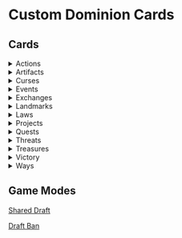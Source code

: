 # Custom Dominion Cards

## Cards

<details>
<summary>Actions</summary>

[![Baron](/Images/Baron_v0.1.png)](/Landmark/Baron.md)
[![Forest Path](/Images/Forest_Path_v0.1.png)](/Landmark/ForestPath.md)

</details>

<details>
<summary>Artifacts</summary>

[![Anvil](/Images/Anvil_v0.2.png)](/Artifact/Anvil.md)
[![Crystal Ball](/Images/Crystal_Ball_v0.1.png)](/Artifact/CrystalBall.md)
[![Hand of Midas](/Images/Hand_of_Midas_v0.2.png)](/Artifact/HandOfMidas.md)
[![Jousting Lance](/Images/Jousting_Lance_v0.1.png)](/Artifact/JoustingLance.md)
[![Mask](/Images/Mask_v0.1.png)](/Artifact/Mask.md)
[![Sextant](/Images/Sextant_v0.1.png)](/Artifact/Sextant.md)

</details>

<details>
<summary>Curses</summary>

[![Brain Sap](/Images/Brain_Sap_v0.1.png)](/Artifact/BrainSap.md)
[![Decay](/Images/Decay_v0.1.png)](/Artifact/Decay.md)
[![Eternal Curse](/Images/Eternal_Curse_v0.2.png)](/Artifact/EternalCurse.md)
[![Impending Doom](/Images/Impending_Doom_v0.1.png)](/Artifact/ImpendingDoom.md)

</details>

<details>
<summary>Events</summary>

[![Ambush](/Images/Ambush_v0.2.0.png)](/Event/Ambush.md)
[![Auction](/Images/Auction_v0.2.png)](/Event/Auction.md)
[![Blockade](/Images/Blockade_v0.1.png)](/Event/Blockade.md)
[![Charge](/Images/Charge_v0.1.0.png)](/Event/Charge.md)
[![Charity](/Images/Charity_v0.2.png)](/Event/Charity.md)
[![Dark Carnival](/Images/Dark_Carnival_v0.1.png)](/Event/DarkCarnival.md)
[![Debt Collection](/Images/Debt_Collection_v0.2.png)](/Event/DebtCollection.md)
[![Excavate](/Images/Excavate_v0.1.png)](/Event/Excavate.md)
[![Funeral Pyre](/Images/Funeral_Pyre_v0.2.0.png)](/Event/FuneralPyre.md)
[![Grave Robbery](/Images/Grave_Robbery_v0.1.png)](/Event/GraveRobbery.md)
[![Heist](/Images/Heist_v0.2.0.png)](/Event/Heist.md)
[![Hidden Cache](/Images/Hidden_Cache_v0.1.0.png)](/Event/HiddenCache.md)
[![Hiding the Loot](/Images/Hiding_the_Loot_v0.1.png)](/Event/HidingTheLoot.md)
[![Highway Robbery](/Images/Highway_Robbery_v0.1.0.png)](/Event/HighwayRobbery.md)
[![Inspire Morale](/Images/Inspire_Morale_v0.1.0.png)](/Event/InspireMorale.md)
[![Invade](/Images/Invade_v0.1.0.png)](/Event/Invade.md)
[![Joust](/Images/Joust_v0.2.0.png)](/Event/Joust.md)
[![Lone Knight](/Images/Lone_Knight_v0.1.0.png)](/Event/LoneKnight.md)
[![Maelstrom](/Images/Maelstrom_v0.1.0.png)](/Event/Maelstrom.md)
[![Masquerade Ball](/Images/Masquerade_Ball_v0.3.0.png)](/Event/MasqueradeBall.md)
[![Meld](/Images/Meld_v0.2.0.png)](/Event/Meld.md)
[![Perilous Journey](/Images/Perilous_Journey_v0.1.png)](/Event/Perilous_Journey.md)
[![Pirate's Curse](/Images/Pirate's_Curse_v0.1.0.png)](/Event/PiratesCurse.md)
[![Prohibition](/Images/Prohibition_v0.1.0.png)](/Event/Prohibition.md)
[![Ransack](/Images/Ransack_v0.1.png)](/Event/Ransack.md)
[![Sacrifice](/Images/Sacrifice_v0.2.png)](/Event/Sacrifice.md)
[![Shady Deal](/Images/Shady_Deal_v0.2.0.png)](/Event/ShadyDeal.md)
[![Siege](/Images/Siege_v0.1.0.png)](/Event/Siege.md)
[![Smuggling Ring](/Images/Smuggling_Ring_v0.1.0.png)](/Event/SmugglingRing.md)
[![Stiff Loan](/Images/Stiff_Loan_v0.2.0.png)](/Event/StiffLoan.md)
[![Tarot Reading](/Images/Tarot_Reading_v0.2.png)](/Event/TarotReading.md)
[![Unearthed Riches](/Images/Unearthed_Riches_v0.1.png)](/Event/Unearthed_Riches.md)
[![Usurp](/Images/Usurp_v0.1.png)](/Event/Usurp.md)

</details>

<details>
<summary>Exchanges</summary>

[![Borrow](/Images/Borrow_v0.1.0.png)](/Exchange/Borrow.md)
[![Confess](/Images/Confess_v0.1.0.png)](/Exchange/Confess.md)
[![Indentured Servitude](/Images/Indentured_Servitude_v0.1.0.png)](/Exchange/IndenturedServitude.md)
[![Smuggle](/Images/Smuggle_v0.1.0.png)](/Exchange/Smuggle.md)

</details>

<details>
<summary>Landmarks</summary>

[![Barren Wasteland](/Images/Barren_Wasteland_v0.1.png)](/Landmark/BarrenWasteland.md)
[![Cottage](/Images/Cottage_v0.1.png)](/Landmark/Cottage.md)
[![Crone's Hut](/Images/Crone's_Hut_v0.1.png)](/Landmark/CronesHut.md)
[![Guild Hall](/Images/Guild_Hall_v0.1.png)](/Landmark/GuildHall.md)
[![Infested Sewers](/Images/Infested_Sewers_v0.1.0.png)](/Landmark/InfestedSewers.md)
[![Jungle Ruins](/Images/Jungle_Ruins_v0.1.0.png)](/Landmark/JungleRuins.md)
[![Rubble](/Images/Rubble_v0.1.png)](/Landmark/Rubble.md)
[![Secluded Temple](/Images/Secluded_Temple_v0.1.0.png)](/Landmark/SecludedTemple.md)
[![Shipwreck](/Images/Shipwreck_v0.1.png)](/Landmark/Shipwreck.md)

</details>

<details>
<summary>Laws</summary>

[![Restoration](/Images/Restoration_v0.1.0.png)](/Law/Restoration.md)
[![Trade Sanctions](/Images/Trade_Sanctions_v0.1.0.png)](/Law/TradeSanctions.md)

</details>

<details>
<summary>Projects</summary>

[![Ancient Worship](/Images/Ancient_Worship_v0.1.0.png)](/Project/AncientWorship.md)
[![Commerce](/Images/Commerce_v0.1.0.png)](/Project/Commerce.md)
[![Copppersmith](/Images/Coppersmith_v0.2.0.png)](/Project/Coppersmith.md)
[![Mercantilism](/Images/Mercantilism_v0.1.png)](/Project/Mercantilism.md)
[![Raiding Party](/Images/Raiding_Party_v0.2.0.png)](/Project/RaidingParty.md)
[![Printing Press](/Images/Printing_Press_v0.1.0.png)](/Project/PrintingPress.md)
[![Reinforcements](/Images/Reinforcements_v0.2.png)](/Project/Reinforcements.md)
[![Town Hall](/Images/Town_Hall_v0.1.0.png)](/Project/TownHall.md)

</details>

<details>
<summary>Quests</summary>

[![Demonic Pact](/Images/Demonic_Pact_v0.4.0.png)](/Quest/DemonicPact.md)
[![Desert Journey](/Images/Desert_Journey_v0.3.3.png)](/Quest/DesertJourney.md)
[![Expand Territory](/Images/Expand_Territory_v0.1.2.png)](/Quest/ExpandTerritory.md)
[![Hire a Local](/Images/Hire_a_Local_v0.2.0.png)](/Quest/HireALocal.md)
[![Hunt for Bounty](/Images/Hunt_for_Bounty_v0.3.0.png)](/Quest/HuntForBounty.md)
[![Isolated Retreat](/Images/Isolated_Retreat_v0.1.0.png)](/Quest/IsolatedRetreat.md)
[![Shopping Spree](/Images/Shopping_Spree_v0.1.1.png)](/Quest/ShoppingSpree.md)
[![Take Hostages](/Images/Take_Hostages_v0.1.1.png)](/Quest/TakeHostages.md)
[![Usurp the Duke](/Images/Usurp_the_Duke_v0.3.0.png)](/Quest/UsurpTheDuke.md)
[![Winter Hunt](/Images/Winter_Hunt_v0.4.0.png)](/Quest/WinterHunt.md)

</details>

<details>
<summary>Threats</summary>

[![Bandits](/Images/Bandits_v0.1.0.png)](/Threat/Bandits.md)
[![Blizzard](/Images/Blizzard_v0.1.0.png)](/Threat/Blizzard.md)
[![Dragon](/Images/Dragon_v0.1.0.png)](/Threat/Dragon.md)
[![Pirates](/Images/Pirates_v0.1.0.png)](/Threat/Pirates.md)
[![Secret Cult](/Images/Secret_Cult_v0.1.0.png)](/Threat/SecretCult.md)
[![Spirits](/Images/Spirits_v0.1.0.png)](/Threat/Spirits.md)
[![Swamp Hag](/Images/Swamp_Hag_v0.1.0.png)](/Threat/SwampHag.md)

</details>

<details>
<summary>Treasures</summary>

[![Buried Treasure](/Images/Buried_Treasure_v0.1.png)](/Treasure/BuriedTreasure.md)
[![Dragon's Hoard](/Images/Dragon's_Hoard_v0.2.0.png)](/Treasure/DragonsHoard.md)
[![Foreign Currency](/Images/Foreign_Currency_v0.1.png)](/Treasure/ForeignCurrency.md)
[![Pirate's Curse](/Images/Pirate's_Curse_v0.2.png)](/Treasure/PiratesCurse.md)
[![Stolen Jewels](/Images/Stolen_Jewels_v0.3.png)](/Treasure/StolenJewels.md)

</details>

<details>
<summary>Victory</summary>

[![Swamp](/Images/Swamp_v0.1.png)](/Victory/Swamp.md)
[![Rice Field](/Images/Rice_Field_v0.2.png)](/Victory/RiceField.md)
[![Plains](/Images/Plains_v0.1.png)](/Victory/Plains.md)

</details>

<details>
<summary>Ways</summary>

[![Way of the Bee](/Images/Way_of_the_Bee_v0.2.0.png)](/Way/WayOfTheBee.md)
[![Way of the Panda](/Images/Way_of_the_Panda_v0.1.0.png)](/Way/WayOfThePanda.md)
[![Way of the Parrot](/Images/Way_of_the_Parrot_v0.2.0.png)](/Way/WayOfTheParrot.md)

</details>

## Game Modes

[Shared Draft](/GameModes/SharedDraft.md)

[Draft Ban](/GameModes/DraftBan.md)
